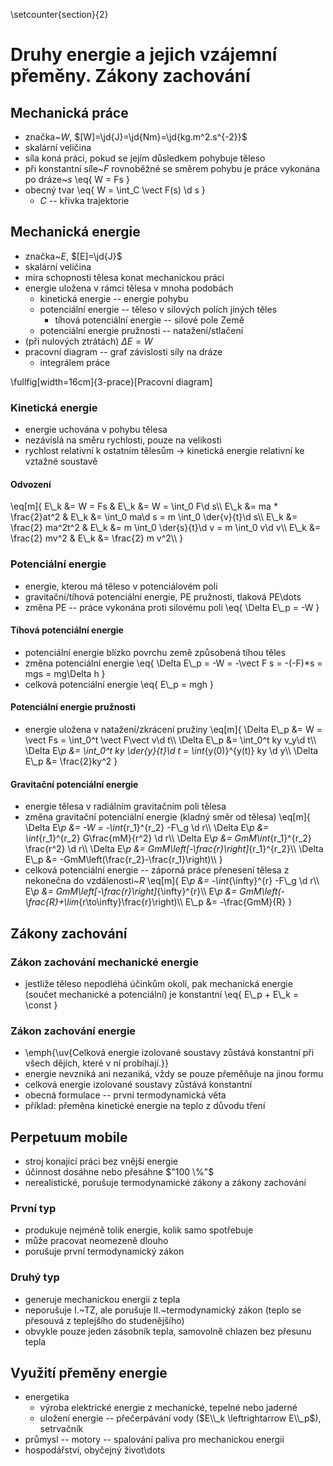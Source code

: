 \setcounter{section}{2}
# Druhy energie a jejich vzájemní přeměny. Zákony zachování

## Mechanická práce
- značka~$W$, $[W]=\jd{J}=\jd{Nm}=\jd{kg.m^2.s^{-2}}$
- skalární veličina
- síla koná práci, pokud se jejím důsledkem pohybuje těleso
- při konstantní síle~$F$ rovnoběžné se směrem pohybu je práce vykonána po dráze~$s$
	\eq{
		W = Fs
	}
- obecný tvar
	\eq{
		W = \int_C \vect F(s) \d s
	}
	- $C$ -- křivka trajektorie

## Mechanická energie
- značka~$E$, $[E]=\jd{J}$
- skalární veličina
- míra schopnosti tělesa konat mechanickou práci
- energie uložena v rámci tělesa v mnoha podobách
	- kinetická energie -- energie pohybu
	- potenciální energie -- těleso v silových polích jiných těles
		- tíhová potenciální energie -- silové pole Země
	- potenciální energie pružnosti -- natažení/stlačení
- (při nulových ztrátách) $\Delta E = W$
- pracovní diagram -- graf závislosti síly na dráze
	- integrálem práce

\fullfig[width=16cm]{3-prace}[Pracovní diagram]

### Kinetická energie
- energie uchována v pohybu tělesa
- nezávislá na směru rychlosti, pouze na velikosti
- rychlost relativní k ostatním tělesům $\rightarrow$ kinetická energie relativní ke vztažné soustavě

#### Odvození
\eq[m]{
	E\\_k &= W = Fs 				& E\\_k &= W = \int_0 F\d s\\\\
	E\\_k &= ma * \frac{2}at^2 	& E\\_k &= \int_0 ma\d s = m \int_0 \der{v}{t}\d s\\\\
	E\\_k &= \frac{2} ma^2t^2 	& E\\_k &= m \int_0 \der{s}{t}\d v = m \int_0 v\d v\\\\
	E\\_k &= \frac{2} mv^2 		& E\\_k &= \frac{2} m v^2\\\\
}

### Potenciální energie
- energie, kterou má těleso v potenciálovém poli
- gravitační/tíhová potenciální energie, PE pružnosti, tlaková PE\dots
- změna PE -- práce vykonána proti silovému poli
	\eq{
		\Delta E\\_p = -W
	}

#### Tíhová potenciální energie
- potenciální energie blízko povrchu země způsobená tíhou těles
- změna potenciální energie
	\eq{
		\Delta E\\_p = -W = -\vect F s = -(-F)*s = mgs = mg\Delta h
	}
- celková potenciální energie
	\eq{
		E\\_p = mgh
	}

#### Potenciální energie pružnosti
- energie uložena v natažení/zkrácení pružiny
	\eq[m]{
		\Delta E\\_p &= W = \vect Fs = \int_0^t \vect F\vect v\d t\\\\
		\Delta E\\_p &= \int_0^t ky v_y\d t\\\\
		\Delta E\\_p &= \int_0^t ky \der{y}{t}\d t = \int_{y(0)}^{y(t)} ky \d y\\\\
		\Delta E\\_p &= \frac{2}ky^2
	}

#### Gravitační potenciální energie
- energie tělesa v radiálním gravitačním poli tělesa
- změna gravitační potenciální energie (kladný směr od tělesa)
	\eq[m]{
		\Delta E\\_p &= -W = -\int_{r_1}^{r_2} -F\\_g \d r\\\\
		\Delta E\\_p &= \int_{r_1}^{r_2} G\frac{mM}{r^2} \d r\\\\
		\Delta E\\_p &= GmM\int_{r_1}^{r_2} \frac{r^2} \d r\\\\
		\Delta E\\_p &= GmM\left[-\frac{r}\right]_{r_1}^{r_2}\\\\
		\Delta E\\_p &= -GmM\left(\frac{r_2}-\frac{r_1}\right)\\\\
	}
- celková potenciální energie -- záporná práce přenesení tělesa z nekonečna do vzdálenosti~$R$
	\eq[m]{
		E\\_p &= -\int_{\infty}^{r} -F\\_g \d r\\\\
		E\\_p &= GmM\left[-\frac{r}\right]_{\infty}^{r}\\\\
		E\\_p &= GmM\left(-\frac{R}+\lim_{r\to\infty}\frac{r}\right)\\\\
		E\\_p &= -\frac{GmM}{R}
	}

## Zákony zachování
### Zákon zachování mechanické energie
- jestliže těleso nepodléhá účinkům okolí, pak mechanická energie (součet mechanické a potenciální) je konstantní
	\eq{
		E\\_p + E\\_k = \const
	}

### Zákon zachování energie
- \emph{\uv{Celková energie izolované soustavy zůstává konstantní při všech dějích, které v ní probíhají.}}
- energie nevzniká ani nezaniká, vždy se pouze přeměňuje na jinou formu
- celková energie izolované soustavy zůstává konstantní
- obecná formulace -- první termodynamická věta
- příklad: přeměna kinetické energie na teplo z důvodu tření

## Perpetuum mobile
- stroj konající práci bez vnější energie
- účinnost dosáhne nebo přesáhne $"100 \%"$
- nerealistické, porušuje termodynamické zákony a zákony zachování

### První typ
- produkuje nejméně tolik energie, kolik samo spotřebuje
- může pracovat neomezeně dlouho
- porušuje první termodynamický zákon

### Druhý typ
- generuje mechanickou energii z tepla
- neporušuje I.~TZ, ale porušuje II.~termodynamický zákon (teplo se přesouvá z teplejšího do studenějšího)
- obvykle pouze jeden zásobník tepla, samovolně chlazen bez přesunu tepla

## Využití přeměny energie
- energetika
	- výroba elektrické energie z mechanické, tepelné nebo jaderné
	- uložení energie -- přečerpávání vody ($E\\_k \leftrightarrow E\\_p$), setrvačník
- průmysl -- motory -- spalování paliva pro mechanickou energii
- hospodářství, obyčejný život\dots
